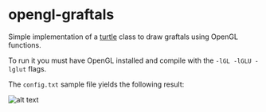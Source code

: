 # opengl-graftals
Simple implementation of a [turtle](https://www.cs.cornell.edu/courses/cs1110/2016fa/assignments/assignment4/api/turtle.html) class to draw graftals using OpenGL functions.

To run it you must have OpenGL installed and compile with the `-lGL -lGLU -lglut` flags.

The `config.txt` sample file yields the following result:

![alt text](https://github.com/alexgmm/opengl-graftals/blob/master/graftal.gif?raw=true)
